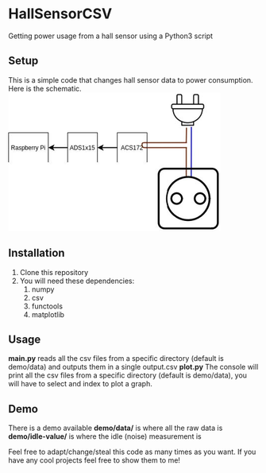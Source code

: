 # HallSensorCSV
Getting power usage from a hall sensor using a Python3 script

## Setup
This is a simple code that changes hall sensor data to power consumption.
Here is the schematic.
![Schematic](/images/schematic.jpg)

## Installation
1. Clone this repository
2. You will need these dependencies:
   1. numpy
   2. csv
   3. functools
   4. matplotlib
  
## Usage
**main.py** reads all the csv files from a specific directory (default is demo/data) and outputs them in a single output.csv
**plot.py** The console will print all the csv files from a specific directory (default is demo/data), you will have to select and index to plot a graph.

## Demo
There is a demo available
**demo/data/** is where all the raw data is
**demo/idle-value/** is where the idle (noise) measurement is

Feel free to adapt/change/steal this code as many times as you want. If you have any cool projects feel free to show them to me! 

